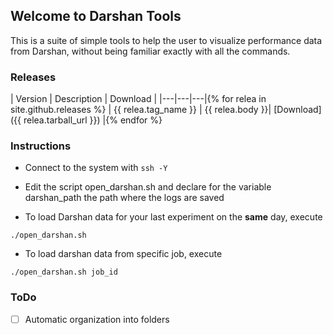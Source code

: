 ## Welcome to Darshan Tools

This is a suite of simple tools to help the user to visualize performance data from Darshan, without being familiar exactly with all the commands.


### Releases

| Version | Description | Download |
|---|---|---|{% for relea in site.github.releases %}
| {{ relea.tag_name }} | {{ relea.body }}| [Download]({{ relea.tarball_url }}) |{% endfor %}


### Instructions

* Connect to the system with ```ssh -Y```
* Edit the script open_darshan.sh and declare for the variable darshan_path the path where the logs are saved

* To load Darshan data for your last experiment on the **same** day, execute 

```
./open_darshan.sh
```
* To load darshan data from specific job, execute 

```
./open_darshan.sh job_id
```

### ToDo

- [ ] Automatic organization into folders

